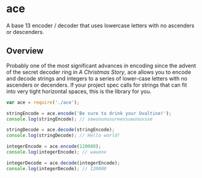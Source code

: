 # ace
A base 13 encoder / decoder that uses lowercase letters with no ascenders or descenders.

## Overview
Probably one of the most significant advances in encoding since the advent of the secret decoder ring in *A Christmas Story*, ace allows you to encode and decode strings and integers to a series of lower-case letters with no ascenders or decenders. If your project spec calls for strings that can fit into very tight horizontal spaces, this is the library for you.

```javascript
var ace = require('./ace');

stringEncode = ace.encode('Be sure to drink your Ovaltine!');
console.log(stringEncode); // sowsnunusureevsuwunuvsse

stringDecode = ace.decode(stringEncode);
console.log(stringDecode); // Hello world!

integerEncode = ace.encode(120000);
console.log(integerEncode); // wauenx

integerDecode = ace.decode(integerEncode);
console.log(integerDecode); // 120000
```